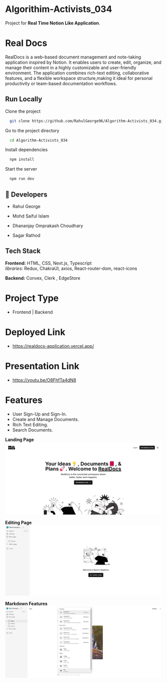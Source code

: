 # Algorithim-Activists_034
Project for **Real Time Notion Like Application**.

# Real Docs
RealDocs is a web-based document management and note-taking application inspired by Notion. It enables users to create, edit, organize, and manage their content in a highly customizable and user-friendly environment. The application combines rich-text editing, collaborative features, and a flexible workspace structure,making it ideal for personal productivity or team-based documentation workflows.


## Run Locally

Clone the project

```bash
  git clone https://github.com/RahulGeorge96/Algorithm-Activists_034.git
```

Go to the project directory

```bash
  cd Algorithm-Activists_034
```

Install dependencies

```bash
  npm install
```

Start the server

```bash
  npm run dev
```


## 🔗 Developers
- Rahul George

- Mohd Saiful Islam

- Dhananjay Omprakash Choudhary
  
- Sagar Rathod

  
## Tech Stack

**Frontend:** HTML, CSS, Next.js, Typescript <br/>
*libraries:* Redux, ChakraUI, axios, React-router-dom, react-icons
                                   
**Backend:** Convex, Clerk , EdgeStore


# Project Type
- Frontend | Backend

# Deployed Link
- https://realdocs-application.vercel.app/

# Presentation Link
- https://youtu.be/O8FhfTa4dN8
  
# Features 
- User Sign-Up and Sign-In.
- Create and Manage Documents.
- Rich Text Editing.
- Search Documents.

**Landing Page**
<img src="./assets/landing-pg.png">

**Editing Page**
<img src="./assets/editing-pg.png">

**Markdown Features**
<img src="./assets/markdown.png">




